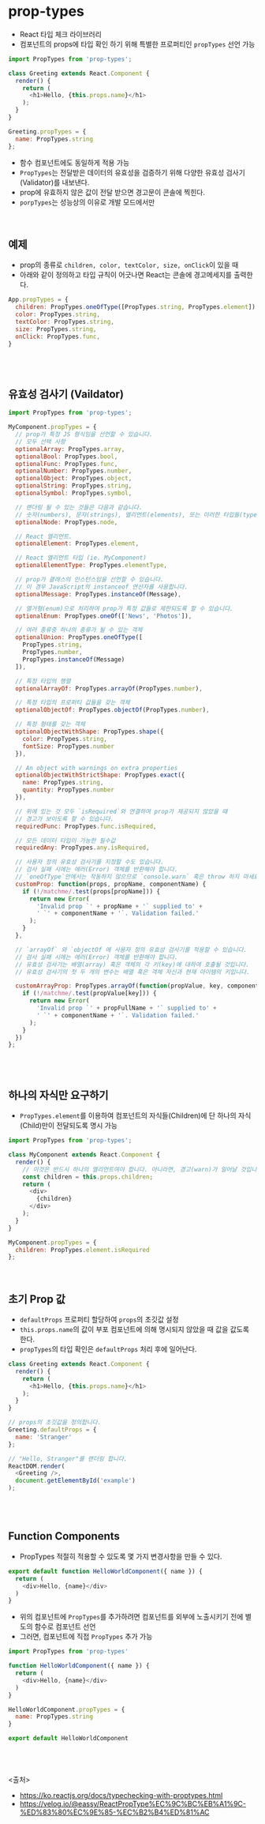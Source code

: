 # prop-types
- React 타입 체크 라이브러리
- 컴포넌트의 props에 타입 확인 하기 위해 특별한 프로퍼티인 `propTypes` 선언 가능

```js
import PropTypes from 'prop-types';

class Greeting extends React.Component {
  render() {
    return (
      <h1>Hello, {this.props.name}</h1>
    );
  }
}

Greeting.propTypes = {
  name: PropTypes.string
};
```

- 함수 컴포넌트에도 동일하게 적용 가능
- `PropTypes`는 전달받은 데이터의 유효성을 검증하기 위해 다양한 유효성 검사기(Validator)를 내보낸다.
- prop에 유효하지 않은 값이 전달 받으면 경고문이 콘솔에 찍힌다.
- `porpTypes`는 성능상의 이유로 개발 모드에서만 

<br>

## 예제
- prop의 종류로 `children, color, textColor, size, onClick`이 있을 때
- 아래와 같이 정의하고 타입 규칙이 어긋나면 React는 콘솔에 경고메세지를 출력한다.

```js
App.propTypes = {
  children: PropTypes.oneOfType([PropTypes.string, PropTypes.element]).isRequired,
  color: PropTypes.string,
  textColor: PropTypes.string,
  size: PropTypes.string,
  onClick: PropTypes.func,
}
```

<br><br>

## 유효성 검사기 (Vaildator)

```js
import PropTypes from 'prop-types';

MyComponent.propTypes = {
  // prop가 특정 JS 형식임을 선언할 수 있습니다.
  // 모두 선택 사항
  optionalArray: PropTypes.array,
  optionalBool: PropTypes.bool,
  optionalFunc: PropTypes.func,
  optionalNumber: PropTypes.number,
  optionalObject: PropTypes.object,
  optionalString: PropTypes.string,
  optionalSymbol: PropTypes.symbol,

  // 랜더링 될 수 있는 것들은 다음과 같습니다.
  // 숫자(numbers), 문자(strings), 엘리먼트(elements), 또는 이러한 타입들(types)을 포함하고 있는 배열(array) (혹은 배열의 fragment)
  optionalNode: PropTypes.node,

  // React 엘리먼트.
  optionalElement: PropTypes.element,

  // React 엘리먼트 타입 (ie. MyComponent)
  optionalElementType: PropTypes.elementType,

  // prop가 클래스의 인스턴스임을 선언할 수 있습니다.
  // 이 경우 JavaScript의 instanceof 연산자를 사용합니다.
  optionalMessage: PropTypes.instanceOf(Message),

  // 열거형(enum)으로 처리하여 prop가 특정 값들로 제한되도록 할 수 있습니다.
  optionalEnum: PropTypes.oneOf(['News', 'Photos']),

  // 여러 종류중 하나의 종류가 될 수 있는 객체
  optionalUnion: PropTypes.oneOfType([
    PropTypes.string,
    PropTypes.number,
    PropTypes.instanceOf(Message)
  ]),

  // 특정 타입의 행렬
  optionalArrayOf: PropTypes.arrayOf(PropTypes.number),

  // 특정 타입의 프로퍼티 값들을 갖는 객체
  optionalObjectOf: PropTypes.objectOf(PropTypes.number),

  // 특정 형태를 갖는 객체
  optionalObjectWithShape: PropTypes.shape({
    color: PropTypes.string,
    fontSize: PropTypes.number
  }),

  // An object with warnings on extra properties
  optionalObjectWithStrictShape: PropTypes.exact({
    name: PropTypes.string,
    quantity: PropTypes.number
  }),

  // 위에 있는 것 모두 `isRequired`와 연결하여 prop가 제공되지 않았을 때
  // 경고가 보이도록 할 수 있습니다.
  requiredFunc: PropTypes.func.isRequired,

  // 모든 데이터 타입이 가능한 필수값
  requiredAny: PropTypes.any.isRequired,

  // 사용자 정의 유효성 검사기를 지정할 수도 있습니다.
  // 검사 실패 시에는 에러(Error) 객체를 반환해야 합니다.
  // `oneOfType`안에서는 작동하지 않으므로 `console.warn` 혹은 throw 하지 마세요.
  customProp: function(props, propName, componentName) {
    if (!/matchme/.test(props[propName])) {
      return new Error(
        'Invalid prop `' + propName + '` supplied to' +
        ' `' + componentName + '`. Validation failed.'
      );
    }
  },

  // `arrayOf` 와 `objectOf 에 사용자 정의 유효성 검사기를 적용할 수 있습니다.
  // 검사 실패 시에는 에러(Error) 객체를 반환해야 합니다.
  // 유효성 검사기는 배열(array) 혹은 객체의 각 키(key)에 대하여 호출될 것입니다.
  // 유효성 검사기의 첫 두 개의 변수는 배열 혹은 객체 자신과 현재 아이템의 키입니다.

  customArrayProp: PropTypes.arrayOf(function(propValue, key, componentName, location, propFullName) {
    if (!/matchme/.test(propValue[key])) {
      return new Error(
        'Invalid prop `' + propFullName + '` supplied to' +
        ' `' + componentName + '`. Validation failed.'
      );
    }
  })
};
```

<br><br>

## 하나의 자식만 요구하기
- `PropTypes.element`를 이용하여 컴포넌트의 자식들(Children)에 단 하나의 자식(Child)만이 전달되도록 명시 가능

```js
import PropTypes from 'prop-types';

class MyComponent extends React.Component {
  render() {
    // 이것은 반드시 하나의 엘리먼트여야 합니다. 아니라면, 경고(warn)가 일어날 것입니다.
    const children = this.props.children;
    return (
      <div>
        {children}
      </div>
    );
  }
}

MyComponent.propTypes = {
  children: PropTypes.element.isRequired
};
```

<br>

## 초기 Prop 값
- `defaultProps` 프로퍼티 할당하여 `props`의 초깃값 설정
- `this.props.name`의 값이 부포 컴포넌트에 의해 명시되지 않았을 때 값을 값도록 한다.
- `propTypes`의 타입 확인은 `defaultProps` 처리 후에 일어난다.

```js
class Greeting extends React.Component {
  render() {
    return (
      <h1>Hello, {this.props.name}</h1>
    );
  }
}

// props의 초깃값을 정의합니다.
Greeting.defaultProps = {
  name: 'Stranger'
};

// "Hello, Stranger"를 랜더링 합니다.
ReactDOM.render(
  <Greeting />,
  document.getElementById('example')
);
```

<br><br>

## Function Components
- PropTypes 적절히 적용할 수 있도록 몇 가지 변경사항을 만들 수 있다.

```js
export default function HelloWorldComponent({ name }) {
  return (
    <div>Hello, {name}</div>
  )
}
```

- 위의 컴포넌트에 `PropTypes`를 추가하려면 컴포넌트를 외부에 노출시키기 전에 별도의 함수로 컴포넌트 선언
- 그러면, 컴포넌트에 직접 `PropTypes` 추가 가능

```js
import PropTypes from 'prop-types'

function HelloWorldComponent({ name }) {
  return (
    <div>Hello, {name}</div>
  )
}

HelloWorldComponent.propTypes = {
  name: PropTypes.string
}

export default HelloWorldComponent
```

<br><br><br>
<출처>
- https://ko.reactjs.org/docs/typechecking-with-proptypes.html
- https://velog.io/@eassy/ReactPropType%EC%9C%BC%EB%A1%9C-%ED%83%80%EC%9E%85-%EC%B2%B4%ED%81%AC
